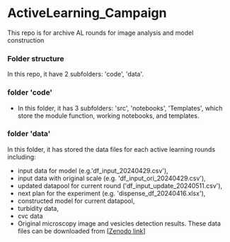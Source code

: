 # ActiveLearning_Campaign

This repo is for archive AL rounds for image analysis and model construction

### Folder structure
In this repo, it have 2 subfolders: 'code', 'data'.

### folder 'code'
- In this folder, it has 3 subfolders: 'src', 'notebooks', 'Templates', which store the module function, working notebooks, and templates.

### folder 'data'
In this folder, it has stored the data files for each active learning rounds including:
-  input data for model (e.g.'df_input_20240429.csv'),
-  input data with original scale (e.g. 'df_input_ori_20240429.csv'),
-  updated datapool for current round ('df_input_update_20240511.csv'),
-  next plan for the experiment (e.g. 'dispense_df_20240416.xlsx'),
-  constructed model for current datapool,
-  turbidity data,
-  cvc data
-  Original microscopy image and vesicles detection results. These data files can be downloaded from [[Zenodo link](https://doi.org/10.5281/zenodo.12522610)]


